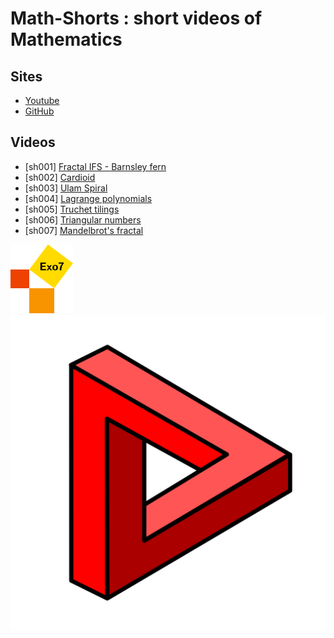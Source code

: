 
Math-Shorts : short videos of Mathematics
=========================================

Sites
-----

* [Youtube](https://www.youtube.com/@Math-Shorts-Exo7)
* [GitHub](https://github.com/exo7math/math-shorts-exo7)


Videos
------

* [sh001] [Fractal IFS - Barnsley fern](https://youtube.com/shorts/KwhYeLM73Oo)
* [sh002] [Cardioid](https://youtube.com/shorts/e3m7qhR9q-E)
* [sh003] [Ulam Spiral](https://youtube.com/shorts/vqqgS9P_1Vo)
* [sh004] [Lagrange polynomials](https://youtube.com/shorts/Wwyr32K9giE)
* [sh005] [Truchet tilings](https://youtube.com/shorts/GwtAZu5WjD0)
* [sh006] [Triangular numbers](https://youtube.com/shorts/utcwn-yZ6I0)
* [sh007] [Mandelbrot's fractal](https://youtube.com/shorts/yLhPFGWLHuQ)


![Logo Exo7](misc/logo_exo7.png "logo Exo7")
![Logo Math-Shorts](misc/logo-shorts-exo7.png "logo Math-Shorts")